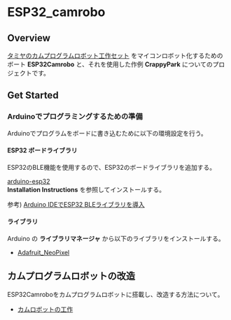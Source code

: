 # ESP32_camrobo



## Overview

[タミヤのカムプログラムロボット工作セット](http://www.tamiya.com/japan/products/70227/index.html) をマイコンロボット化するためのボート **ESP32Camrobo** と、それを使用した作例 **CrappyPark** についてのプロジェクトです。


## Get Started

### Arduinoでプログラミングするための準備

Arduinoでプログラムをボードに書き込むために以下の環境設定を行う。  


#### ESP32 ボードライブラリ

ESP32のBLE機能を使用するので、ESP32のボードライブラリを追加する。  

[arduino-esp32](https://github.com/espressif/arduino-esp32)  
**Installation Instructions** を参照してインストールする。  

参考) [Arduino IDEでESP32 BLEライブラリを導入](https://qiita.com/tomorrow56/items/afa06e206eec9fafcc7a)


#### ライブラリ

Arduino の **ライブラリマネージャ** から以下のライブラリをインストールする。  

- [Adafruit_NeoPixel](https://github.com/adafruit/Adafruit_NeoPixel)


## カムプログラムロボットの改造

ESP32Camroboをカムプログラムロボットに搭載し、改造する方法について。

- [カムロボットの工作](./docs/make_robot/README.md)




